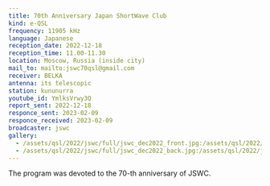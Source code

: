 ```yaml
---
title: 70th Anniversary Japan ShortWave Club
kind: e-QSL
frequency: 11905 kHz
language: Japanese
reception_date: 2022-12-18
reception_time: 11.00-11.30
location: Moscow, Russia (inside city)
mail_to: mailto:jswc70qsl@gmail.com
receiver: BELKA
antenna: its telescopic
station: kununurra
youtube_id: YmlksVrwy3Q
report_sent: 2022-12-18
responce_sent: 2023-02-09
responce_received: 2023-02-09
broadcaster: jswc
gallery:
  - /assets/qsl/2022/jswc/full/jswc_dec2022_front.jpg:/assets/qsl/2022/jswc/small/jswc_dec2022_front.jpg
  - /assets/qsl/2022/jswc/full/jswc_dec2022_back.jpg:/assets/qsl/2022/jswc/small/jswc_dec2022_back.jpg
---
```

The program was devoted to the 70-th anniversary of JSWC.
